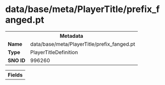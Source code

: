 <h1>data/base/meta/PlayerTitle/prefix_fanged.pt</h1><table><tr><th colspan="100%">Metadata</th></tr><tr><td><b>Name</b></td><td>data/base/meta/PlayerTitle/prefix_fanged.pt</td></tr><tr><td><b>Type</b></td><td>PlayerTitleDefinition</td></tr><tr><td><b>SNO ID</b></td><td>996260</td></tr></table>

<table><tr><th colspan="100%">Fields</th></tr></table>

